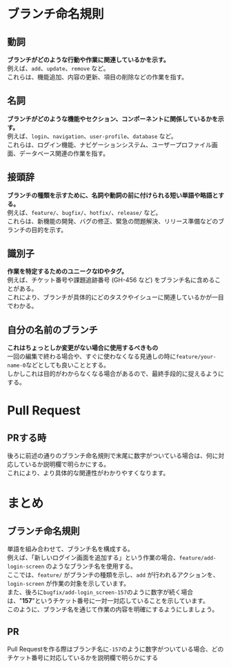 # ブランチ命名規則

## 動詞
**ブランチがどのような行動や作業に関連しているかを示す。** <br>
例えば、`add`、`update`、`remove` など。 <br>
これらは、機能追加、内容の更新、項目の削除などの作業を指す。 <br>

## 名詞
**ブランチがどのような機能やセクション、コンポーネントに関係しているかを示す。** <br>
例えば、`login`、`navigation`、`user-profile`、`database` など。 <br>
これらは、ログイン機能、ナビゲーションシステム、ユーザープロファイル画面、データベース関連の作業を指す。 <br>

## 接頭辞
**ブランチの種類を示すために、名詞や動詞の前に付けられる短い単語や略語とする。** <br>
例えば、`feature/`、`bugfix/`、`hotfix/`、`release/` など。 <br>
これらは、新機能の開発、バグの修正、緊急の問題解決、リリース準備などのブランチの目的を示す。 <br>

## 識別子
**作業を特定するためのユニークなIDやタグ。** <br>
例えば、チケット番号や課題追跡番号 (GH-456 など) をブランチ名に含めることがある。 <br>
これにより、ブランチが具体的にどのタスクやイシューに関連しているかが一目でわかる。 <br>

## 自分の名前のブランチ
**これはちょっとしか変更がない場合に使用するべきもの** <br>
一回の編集で終わる場合や、すぐに使わなくなる見通しの時に`feature/your-name-0`などとしても良いこととする。<br>
しかしこれは目的がわからなくなる場合があるので、最終手段的に捉えるようにする。 <br>

# Pull Request
## PRする時
後ろに前述の通りのブランチ命名規則で末尾に数字がついている場合は、何に対応しているか説明欄で明らかにする。<br>
これにより、より具体的な関連性がわかりやすくなります。 <br>

# まとめ
## ブランチ命名規則
単語を組み合わせて、ブランチ名を構成する。 <br>
例えば、「新しいログイン画面を追加する」という作業の場合、`feature/add-login-screen` のようなブランチ名を使用する。 <br>
ここでは、`feature/` がブランチの種類を示し、`add` が行われるアクションを、`login-screen` が作業の対象を示しています。 <br>
また、後ろに`bugfix/add-login_screen-157`のように数字が続く場合は、"**157**"というチケット番号に一対一対応していることを示しています。<br>
このように、ブランチ名を通じて作業の内容を明確にするようにしましょう。

## PR
Pull Requestを作る際はブランチ名に`-157`のように数字がついている場合、どのチケット番号に対応しているかを説明欄で明らかにする <br>
